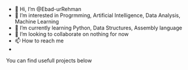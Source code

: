 - 👋 Hi, I’m @Ebad-urRehman
- 👀 I’m interested in Progrmming, Artificial Intelligence, Data Analysis, Machine Learning
- 🌱 I’m currently learning Python, Data Structures, Assembly language
- 💞️ I’m looking to collaborate on nothing for now
- 📫 How to reach me
- 
You can find usefull projects below
<!---
Ebad-urRehman/Ebad-urRehman is a ✨ special ✨ repository because its `README.md` (this file) appears on your GitHub profile.
You can click the Preview link to take a look at your changes.
--->

